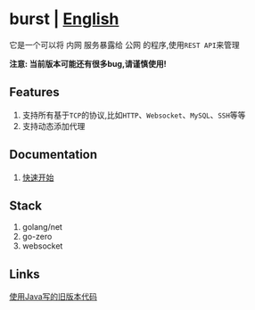 # burst | [English](https://github.com/fzdwx/burst/blob/main/docs/en/README.md)

它是一个可以将 内网 服务暴露给 公网 的程序,使用`REST API`来管理

**注意: 当前版本可能还有很多bug,请谨慎使用!**

## Features

1. 支持所有基于`TCP`的协议,比如`HTTP`、`Websocket`、`MySQL`、`SSH`等等
2. 支持动态添加代理

## Documentation

1. [快速开始](https://github.com/fzdwx/burst/blob/main/docs/china/quickstart.md)

## Stack

1. golang/net
2. go-zero
3. websocket

## Links

[使用Java写的旧版本代码](https://github.com/fzdwx/burst/tree/java)